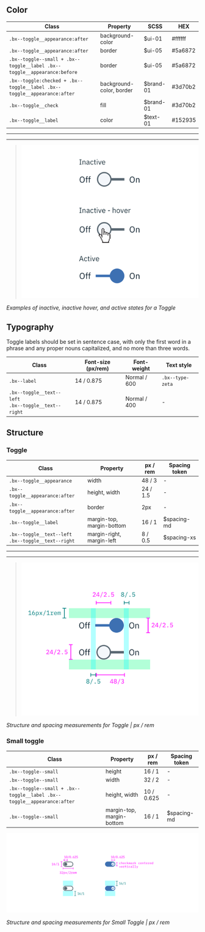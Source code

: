 ## Color

| Class                                                                  | Property                 | SCSS     | HEX      |
|------------------------------------------------------------------------|--------------------------|----------|----------|
|`.bx--toggle__appearance:after`                                         | background-color         | $ui-01   | #ffffff  |
|`.bx--toggle__appearance:after`                                         | border                   | $ui-05   | #5a6872  |
|`.bx--toggle--small + .bx--toggle__label .bx--toggle__appearance:before`| border                   | $ui-05   | #5a6872  |
|`.bx--toggle:checked + .bx--toggle__label .bx--toggle__appearance:after`| background-color, border | $brand-01| #3d70b2  |
|`.bx--toggle__check`                                                    | fill                     | $brand-01| #3d70b2  |
|`.bx--toggle__label`                                                    | color                    | $text-01 | #152935  |

---
***
> ![Inactive, inactive hover, and active states for a Toggle](images/toggle-style-1.png)

_Examples of inactive, inactive hover, and active states for a Toggle_

## Typography

Toggle labels should be set in sentence case, with only the first word in a phrase and any proper nouns capitalized, and no more than three words.

| Class                                                      | Font-size (px/rem)| Font-weight  | Text style       |
|------------------------------------------------------------|-------------------|--------------|------------------|
| `.bx--label`                                               | 14 / 0.875        | Normal / 600 | `.bx--type-zeta` |
| `.bx--toggle__text--left` </br> `.bx--toggle__text--right` | 14 / 0.875        | Normal / 400 | -                |

## Structure

### Toggle

| Class                                                     | Property                  | px / rem   | Spacing token |
|-----------------------------------------------------------|---------------------------|------------|---------------|
| `.bx--toggle__appearance`                                 | width                     | 48 / 3     | - |
| `.bx--toggle__appearance:after`                           | height, width             | 24 / 1.5   | - |
| `.bx--toggle__appearance:after`                           | border                    | 2px        | - |
| `.bx--toggle__label`                                      | margin-top, margin-bottom | 16 / 1     | $spacing-md   |
| `.bx--toggle__text--left` </br> `.bx--toggle__text--right`| margin-right, margin-left | 8 / 0.5    | $spacing-xs   |




---
***
> ![Structure and spacing measurements for toggle](images/toggle-style-2.png)

_Structure and spacing measurements for Toggle | px / rem_




### Small toggle

| Class                                                                   | Property                  | px / rem   | Spacing token |
|-------------------------------------------------------------------------|---------------------------|------------|---------------|
| `.bx--toggle--small`                                                    | height                    | 16 / 1     | - |
| `.bx--toggle--small`                                                    | width                     | 32 / 2     | - |
| `.bx--toggle--small + .bx--toggle__label .bx--toggle__appearance:after` | height, width             | 10 / 0.625 | - |
| `.bx--toggle--small`                                                    | margin-top, margin-bottom | 16 / 1     | $spacing-md   |





![Structure and spacing measurements for small toggle](images/toggle-style-3.png)

_Structure and spacing measurements for Small Toggle | px / rem_

